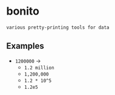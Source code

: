 # bonito

`various pretty-printing tools for data`

## Examples

+ `1200000` ->
  + `1.2 million`
  + `1,200,000`
  + `1.2 * 10^5`
  + `1.2e5`
